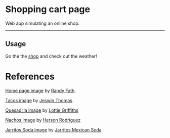 # Shopping cart page

Web app simulating an online shop.

---

## Usage

Go the the [shop](https://jql6.github.io/shopping-cart/) and check out the
weather!

# References

[Home page image](https://unsplash.com/photos/otQ6orzFTlk) by
[Randy Fath](https://unsplash.com/@randyfath).

[Tacos image](https://unsplash.com/photos/z_PfaGzeN9E) by
[Jeswin Thomas](https://unsplash.com/@jeswinthomas).

[Quesadilla image](https://unsplash.com/photos/pvTgyioFSTY) by
[Lottie Griffiths](https://unsplash.com/@lottiegriffiths)

[Nachos image](https://unsplash.com/photos/aZOqcEK2KuQ) by
[Herson Rodriguez](https://unsplash.com/@hero)

[Jarritos Soda image](https://unsplash.com/photos/WIqwPVexb8Q) by
[Jarritos Mexican Soda](https://unsplash.com/@jarritos)
